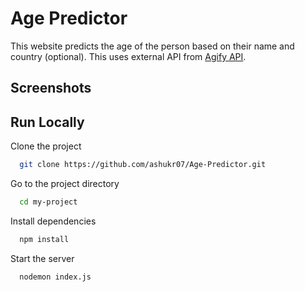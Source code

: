 
# Age Predictor

This website predicts the age of the person based on their name and country (optional).
This uses external API from [Agify API](https://agify.io/).



## Screenshots




## Run Locally

Clone the project

```bash
  git clone https://github.com/ashukr07/Age-Predictor.git
```

Go to the project directory

```bash
  cd my-project
```

Install dependencies

```bash
  npm install
```

Start the server

```bash
  nodemon index.js
```

